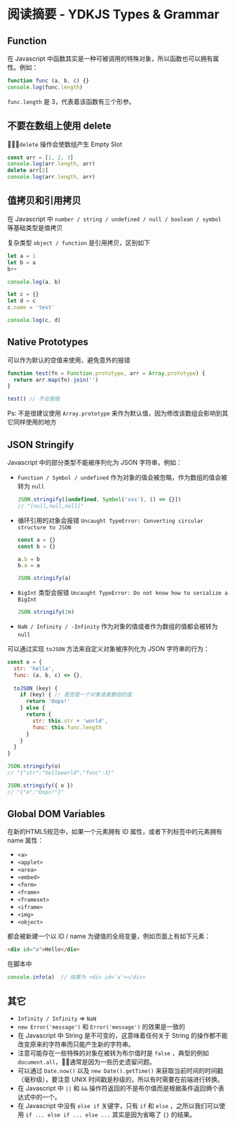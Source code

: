 # 阅读摘要 - YDKJS Types & Grammar

## Function
在 Javascript 中函数其实是一种可被调用的特殊对象，所以函数也可以拥有属性。例如：
```js
function func (a, b, c) {}
console.log(func.length)
```
`func.length` 是 3，代表着该函数有三个形参。

## 不要在数组上使用 delete
`delete` 操作会使数组产生 Empty Slot 
```js
const arr = [1, 2, 3]
console.log(arr.length, arr)
delete arr[2]
console.log(arr.length, arr)
```

## 值拷贝和引用拷贝
在 Javascript 中 `number / string / undefined / null / boolean / symbol` 等基础类型是值拷贝  

复杂类型 `object / function` 是引用拷贝，区别如下
```js
let a = 1
let b = a
b++

console.log(a, b)

let c = {}
let d = c
c.name = 'test'

console.log(c, d)
```

## Native Prototypes
可以作为默认的空值来使用，避免意外的报错
```js
function test(fn = Function.prototype, arr = Array.prototype) {
  return arr.map(fn).join('')
}

test() // 不会报错
```
Ps: 不是很建议使用 `Array.prototype` 来作为默认值，因为修改该数组会影响到其它同样使用的地方

## JSON Stringify
Javascript 中的部分类型不能被序列化为 JSON 字符串，例如：
* `Function / Symbol / undefined` 作为对象的值会被忽略，作为数组的值会被转为 `null`
  ```js
  JSON.stringify([undefined, Symbol('xxx'), () => {}])
  // "[null,null,null]"
  ```
* 循环引用的对象会报错 `Uncaught TypeError: Converting circular structure to JSON`
  ```js
  const a = {}
  const b = {}

  a.b = b
  b.a = a

  JSON.stringify(a)
  ```
* `BigInt` 类型会报错 `Uncaught TypeError: Do not know how to serialize a BigInt`
  ```js
  JSON.stringify(2n)
  ```
* `NaN / Infinity / -Infinity` 作为对象的值或者作为数组的值都会被转为 `null`

可以通过实现 `toJSON` 方法来自定义对象被序列化为 JSON 字符串的行为：
```js
const o = {
  str: 'hello',
  func: (a, b, c) => {},
  
  toJSON (key) {
    if (key) { // 是否是一个对象或者数组的值
      return 'Oops!'
    } else {
      return {
        str: this.str + 'world',
        func: this.func.length
      }
    }
  }
}

JSON.stringify(o)
// "{"str":"helloworld","func":3}"

JSON.stringify({ o })
// "{"o":"Oops!"}"
```

## Global DOM Variables
在新的HTML5规范中，如果一个元素拥有 ID 属性，或者下列标签中的元素拥有 name 属性：
* `<a>`
* `<applet>`
* `<area>`
* `<embed>`
* `<form>`
* `<frame>`
* `<frameset>`
* `<iframe>`
* `<img>`
* `<object>`

都会被新建一个以 ID / name 为键值的全局变量，例如页面上有如下元素：
```html
<div id="a">Hello</div>
```
在脚本中
```js
console.info(a)  // 结果为 <div id='a'></div>
```

## 其它
* `Infinity / Infinity` => `NaN`
* `new Error('message')` 和 `Error('message')` 的效果是一致的
* 在 Javascript 中 String 是不可变的，这意味着任何关于 String 的操作都不能改变原来的字符串而只能产生新的字符串。
* 注意可能存在一些特殊的对象在被转为布尔值时是 `false` ，典型的例如 `document.all`，通常是因为一些历史遗留问题。
* 可以通过 `Date.now()` 以及 `new Date().getTime()` 来获取当前时间的时间戳（毫秒级），要注意 UNIX 时间戳是秒级的，所以有时需要在前端进行转换。
* 在 Javascript 中 `||` 和 `&&` 操作符返回的不是布尔值而是根据条件返回俩个表达式中的一个。
* 在 Javascript 中没有 `else if` 关键字，只有 `if` 和 `else` ，之所以我们可以使用 `if ... else if ... else ...` 其实是因为省略了 `{}` 的结果。